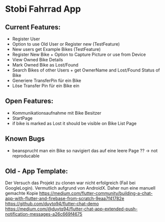 # Stobi Fahrrad App

## Current Features:

* Register User
* Option to use Old User or Register new (TestFeature)
* New users get Example Bikes (TestFeature)
* Register New Bike + Option to Capture Picture or use from Device
* View Owned Bike Details
* Mark Owned Bike as Lost/Found
* Search Bikes of other Users + get OwnerName and Lost/Found Status of Bike
* Generiere TransferPin für ein Bike
* Löse Transfer Pin für ein Bike ein

## Open Features:
* Kommunikationsaufnahme mit Bike Besitzer
* StartPage
* if bike is marked as Lost it should be visible on Bike List Page

## Known Bugs
* beansprucht man ein Bike so navigiert das auf eine leere Page ?? -> not reproducable



## Old - App Template:

Der Versuch das Projekt zu clonen war nicht erfolgreich (Fail bei GoogleLogin). Vermutlich aufgrund von AndroidX.
Daher nun eine manuell gemachte Kopie
https://medium.com/flutter-community/building-a-chat-app-with-flutter-and-firebase-from-scratch-9eaa7f41782e
https://github.com/duytq94/flutter-chat-demo
https://medium.com/@duytq94/flutter-chat-app-extended-push-notification-messages-a26c669f4675
